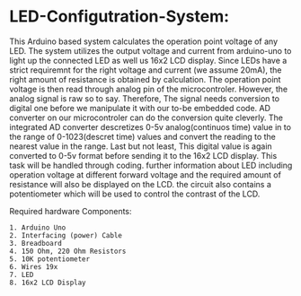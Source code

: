 # LED-Configutration-System:
This Arduino based system calculates the operation point voltage of any LED. 
The system utilizes the output voltage and current from arduino-uno to light up the connected LED as well us 16x2 LCD display. 
Since LEDs have a strict requiremnt for the right voltage and current (we assume 20mA), the right amount of resistance is obtained by calculation.
The operation point voltage is then read through analog pin of the microcontroler.
However, the analog signal is raw so to say. Therefore, The signal needs conversion to digital one before we manipulate it with our to-be embedded code.
AD converter on our microcontroler can do the conversion quite cleverly. The integrated AD converter descretizes 0-5v analog(continuos time) value in to the range of 
0-1023(descret time) values and convert the reading to the nearest value in the range. 
Last but not least, This digital value is again converted to 0-5v format before sending it to the 16x2 LCD display. This task will be handled through coding. further information about LED including operation voltage at different forward voltage and the required amount of resistance will also be displayed on the LCD. 
the circuit also contains a potentiometer which will be used to control the contrast of the LCD. 

Required hardware Components:

    1. Arduino Uno
	2. Interfacing (power) Cable
	3. Breadboard
	4. 150 Ohm, 220 Ohm Resistors
	5. 10K potentiometer
	6. Wires 19x
	7. LED
	8. 16x2 LCD Display
